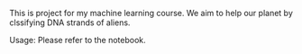 This is project for my machine learning course. We aim to help our planet
by clssifying DNA strands of aliens.

Usage:
Please refer to the notebook.

